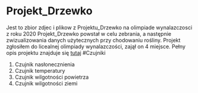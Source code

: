 # Projekt_Drzewko
Jest to zbior zdjec i plikow z Projektu_Drzewko na olimpiade wynalazczosci z roku 2020
Projekt_Drzewko powstał w celu zebrania, a następnie zwizualizowania danych użytecznych przy chodowaniu rośliny.
Projekt zgłosiłem do licealnej olimpiady wynalazczości, zajął on 4 miejsce.
Pełny opis projektu znajduje się [tutaj](https://docs.google.com/document/d/13yPTrL8TZcizt2cf-OX2F8xJCNmYSDU_k4T6vZgCpWs/edit?usp=sharing)
#Czujniki
<ol>
  <li>Czujnik nasłonecznienia</li>
  <li>Czujnik temperatury</li>
  <li>Czujnik wilgotności powietrza</li>
  <li>Czujnik wilgotności ziemi</li>
</ol>
